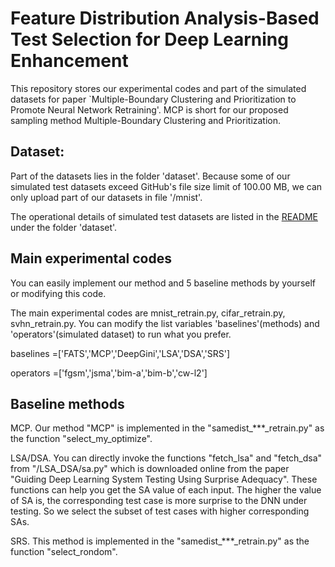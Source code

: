 # Feature Distribution Analysis-Based Test Selection for Deep Learning Enhancement


This repository stores our experimental codes and part of the simulated datasets for paper `Multiple-Boundary Clustering and Prioritization to Promote Neural Network Retraining'. MCP is short for our proposed sampling method Multiple-Boundary Clustering and Prioritization.

## Dataset:
Part of the datasets lies in the folder 'dataset'. Because some of our simulated test datasets exceed GitHub's file size limit of 100.00 MB, we can only upload part of our datasets in file '/mnist'. 

The operational details of simulated test datasets are listed in the [README](https://github.com/actionabletest/MCP/blob/master/dataset/README.md) under the folder 'dataset'.


## Main experimental codes
You can easily implement our method and 5 baseline methods by yourself or modifying this code.

The main experimental codes are 
mnist_retrain.py, 
cifar_retrain.py, 
svhn_retrain.py. 
You can modify the list variables 'baselines'(methods) and 'operators'(simulated dataset) to run what you prefer.

baselines =['FATS','MCP','DeepGini','LSA','DSA','SRS']

operators =['fgsm','jsma','bim-a','bim-b','cw-l2']


## Baseline methods
MCP. Our method "MCP" is implemented in the "samedist_***_retrain.py" as the function "select_my_optimize".

LSA/DSA. You can directly invoke the functions "fetch_lsa" and "fetch_dsa" from "/LSA_DSA/sa.py" which is downloaded online from the paper "Guiding Deep Learning System Testing Using Surprise Adequacy". These functions can help you get the SA value of each input. The higher the value of SA is, the corresponding test case is more surprise to the DNN under testing. So we select the subset of test cases with higher corresponding SAs.

SRS. This method is implemented in the "samedist_***_retrain.py" as the function "select_rondom".


